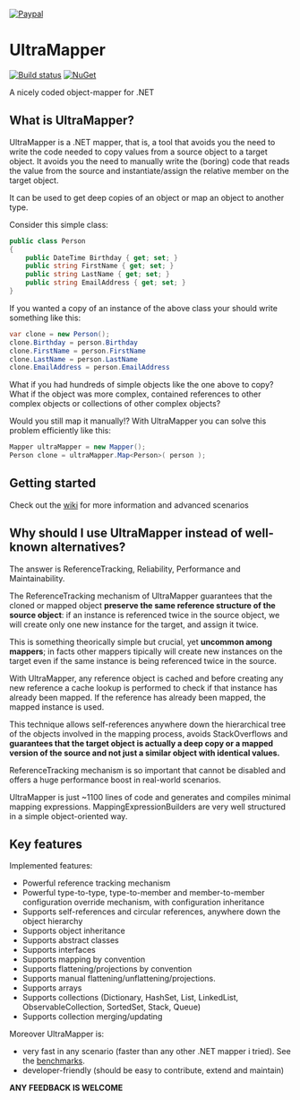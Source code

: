 [![Paypal](https://www.buymeacoffee.com/assets/img/custom_images/orange_img.png)](https://www.paypal.com/donate/?hosted_button_id=MC59U7TDE3KCQ)

# UltraMapper
[![Build status](https://ci.appveyor.com/api/projects/status/github/maurosampietro/UltraMapper?svg=true)](https://ci.appveyor.com/project/maurosampietro/ultramapper/branch/master)
[![NuGet](http://img.shields.io/nuget/v/UltraMapper.svg)](https://www.nuget.org/packages/UltraMapper/)


A nicely coded object-mapper for .NET 



What is UltraMapper?
--------------------------------

UltraMapper is a .NET mapper, that is, a tool that avoids you the need to write the code needed to copy values from a source object to a target object. It avoids you the need to manually write the (boring) code that reads the value from the source and instantiate/assign the relative member on the target object.

It can be used to get deep copies of an object or map an object to another type.

Consider this simple class:

````c#
public class Person
{
    public DateTime Birthday { get; set; }
    public string FirstName { get; set; }
    public string LastName { get; set; }
    public string EmailAddress { get; set; }
}
````

If you wanted a copy of an instance of the above class your should write something like this:

````c#
var clone = new Person();
clone.Birthday = person.Birthday
clone.FirstName = person.FirstName
clone.LastName = person.LastName
clone.EmailAddress = person.EmailAddress
````

What if you had hundreds of simple objects like the one above to copy? What if the object was more complex, contained references to other complex objects or collections of other complex objects? 

Would you still map it manually!?
With UltraMapper you can solve this problem efficiently like this:

````c#
Mapper ultraMapper = new Mapper();
Person clone = ultraMapper.Map<Person>( person );
````

Getting started
--------------------------------

Check out the [wiki](https://github.com/maurosampietro/UltraMapper/wiki/Getting-started) for more information and advanced scenarios

Why should I use UltraMapper instead of well-known alternatives?
--------------------------------

The answer is ReferenceTracking, Reliability, Performance and Maintainability.

The ReferenceTracking mechanism of UltraMapper guarantees that the cloned or mapped object **preserve the same reference structure of the source object**: if an instance is referenced twice in the source object, we will create only one new instance for the target, and assign it twice.

This is something theorically simple but crucial, yet **uncommon among mappers**; in facts other mappers tipically will create new instances on the target even if the same instance is being referenced twice in the source.

With UltraMapper, any reference object is cached and before creating any new reference a cache lookup is performed to check if that instance has already been mapped. If the reference has already been mapped, the mapped instance is used.   

This technique allows self-references anywhere down the hierarchical tree of the objects involved in the mapping process, avoids StackOverflows and **guarantees that the target object is actually a deep copy or a mapped version of the source and not just a similar object with identical values.**

ReferenceTracking mechanism is so important that cannot be disabled and offers a huge performance boost in real-world scenarios. 

UltraMapper is just ~1100 lines of code and generates and compiles minimal mapping expressions.
MappingExpressionBuilders are very well structured in a simple object-oriented way.


Key features
--------------------------------

Implemented features:

- Powerful reference tracking mechanism
- Powerful type-to-type, type-to-member and member-to-member configuration override mechanism, with configuration inheritance
- Supports self-references and circular references, anywhere down the object hierarchy
- Supports object inheritance
- Supports abstract classes
- Supports interfaces 
- Supports mapping by convention
- Supports flattening/projections by convention
- Supports manual flattening/unflattening/projections.
- Supports arrays
- Supports collections (Dictionary, HashSet, List, LinkedList, ObservableCollection, SortedSet, Stack, Queue)
- Supports collection merging/updating

Moreover UltraMapper is:
- very fast in any scenario (faster than any other .NET mapper i tried). See the [benchmarks](https://github.com/maurosampietro/UltraMapper/wiki/Benchmarks).
- developer-friendly (should be easy to contribute, extend and maintain)

**ANY FEEDBACK IS WELCOME**

